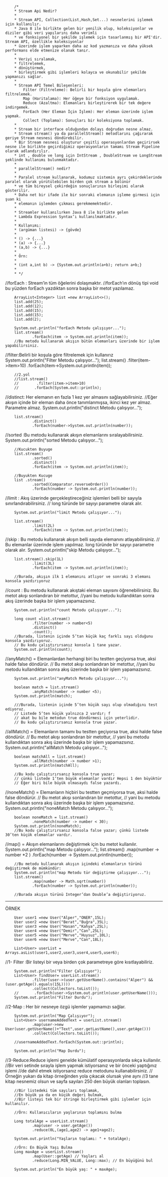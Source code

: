 
        /*
        * Stream Api Nedir?
        *
        * Stream API, Collection(List,Hash,Set...) nesnelerini işlemek için kullanılır.
        * Java 8 ile birlikte gelen bir yenilik olup, koleksiyonlar ve diziler gibi veri yapılarını daha verimli
        * ve fonksiyonel bir şekilde işlemek için tasarlanmış bir API'dir. Stream API, özellikle koleksiyonlar
        * üzerinde işlem yaparken daha az kod yazmanıza ve daha yüksek performans elde etmenize olanak tanır.
        *
        * Veriyi sıralamak,
        * filtrelemek,
        * dönüştürmek,
        * birleştirmek gibi işlemleri kolayca ve okunabilir şekilde yapmanızı sağlar.
        *
        * Stream API Temel Bileşenleri:
            Filter (Filtreleme): Belirli bir koşula göre elemanları filtrelemek.
            Map (Haritalama): Her öğeye bir fonksiyon uygulamak.
            Reduce (Azaltma): Elemanları birleştirerek bir tek değere indirgemek.
            ForEach (Her Eleman İçin İşlem): Her eleman üzerinde işlem yapmak.
            Collect (Toplama): Sonuçları bir koleksiyona toplamak.
        *
        * Stream bir interface olduğundan dolayı doğrudan nesne almaz.
        * Stream stream() ya da parallelStream() metodlarını çağırarak geriye Stream nesnesi döndürebilir.
        * Bir Stream nesnesi oluşturur çeşitli operasyonlardan geçirirsek nesne ile birlikte geçirdiğimiz operasyonların tamamı Stream Pipeline olarak adlandırılır.
        * int , double ve long için IntStream , DoubleStream ve LongStream şeklinde kullanımı bulunmaktadır.
        *
        * parallelStream() nedir?
        *
        * Paralel stream kullanarak, kodumuz sistemin ayrı çekirdeklerinde paralel olarak yürütülebilen birden çok stream a bölünür
        * ve tüm bireysel çekirdeğin sonuçlarının birleşimi olarak gösterilir.
        * Daha net bir ifade ile bir sonraki elemanın işleme girmesi için şuan ki
        * elemanın işlemden çıkması gerekmemektedir.
        *
        * Streamler kullanılırken Java 8 ile birlikte gelen
        * Lambda Expression Syntax’ı kullanılmaktadır.
        *
        * Kullanımı:
        * (argüman listesi) -> {gövde}
        *
        * () -> {...}
        * (a) -> {...}
        * (a,b) -> {...}
        *
        * Örn:
        *
        * (int a,int b) -> {System.out.println(a+b); return a+b;}
        *
        * */

 //forEach : Stream’in tüm öğelerini dolaşmaktır.
        //forEach’ın dönüş tipi void bu yüzden forEach yazdıktan sonra başka bir metot yazılamaz.

        ArrayList<Integer> list =new ArrayList<>();
        list.add(25);
        list.add(12);
        list.add(15);
        list.add(15);
        list.add(2);

        System.out.println("forEach Metodu çalışıyor...");
        list.stream()
                .forEach(item -> System.out.println(item));
        //Bu metodu kullanarak akışın bütün elemanları üzerinde bir işlem yapabilirsiniz.


//filter:Belirli bir koşula göre filtrelemek için kullanırız
        System.out.println("Filter Metodu çalışıyor...");
        list.stream()
                .filter(item->item>10)
                .forEach(item->System.out.println(item));

        //2.yol
        //list.stream()
        //        .filter(item->item>10)
        //       .forEach(System.out::println);


//distinct: Her elemanın en fazla 1 kez yer almasını sağlayabilirsiniz.
        //Eğer akışın içinde bir eleman daha önce tanımlanmışsa, ikinci kez yer almaz. Parametre almaz.
        System.out.println("distinct Metodu çalışıyor...");

        list.stream()
                .distinct()
                .forEach(number->System.out.println(number));

//sorted :Bu metodu kullanarak akışın elemanlarını sıralayabilirsiniz.
        System.out.println("sorted Metodu çalışıyor...");

        //Kucukten Buyuge
        list.stream()
                .sorted()
                .distinct()
                .forEach(item -> System.out.println(item));

        //Buyukten Kucuge
        list .stream()
                .sorted(Comparator.reverseOrder())
                .forEach(number -> System.out.println(number));

//limit : Akış üzerinde gerçekleştireceğiniz işlemleri belli bir sayıyla sınırlandırabilirsiniz.
        // long türünde bir sayıyı parametre olarak alır.

        System.out.println("limit Metodu çalışıyor...");

        list.stream()
                .limit(2L)
                .forEach(item -> System.out.println(item));


//skip : Bu metodu kullanarak akışın belli sayıda elemanını atlayabilirsiniz.
        // Bu elemanlar üzerinde işlem yapılmaz. long türünde bir sayıyı parametre olarak alır.
        System.out.println("skip Metodu çalışıyor...");

        list.stream().skip(1L)
                .limit(3L)
                .forEach(item -> System.out.println(item));

        //Burada, akışın ilk 1 elemanını atlıyor ve sonraki 3 elemanı konsola yazdırıyoruz

//count : Bu metodu kullanarak akıştaki eleman sayısını öğrenebilirsiniz. Bu metot akışı sonlandıran bir metottur,
        //yani bu metodu kullandıktan sonra akış üzerinde başka bir işlem yapamazsınız.

        System.out.println("count Metodu çalışıyor...");

        long count =list.stream()
                .filter(number -> number<5)
                .distinct()
                .count();
        //Burada, listenin içinde 5’tan küçük kaç farklı sayı olduğunu konsola yazdırıyoruz.
        // Bu kodu çalıştırırsanız konsola 1 tane yazar.
        System.out.println(count);


//anyMatch() = Elemanlardan herhangi biri bu testten geçiyorsa true, aksi halde false döndürür.
        // Bu metot akışı sonlandıran bir metottur,
        //yani bu metodu kullandıktan sonra akış üzerinde başka bir işlem yapamazsınız.

        System.out.println("anyMatch Metodu çalışıyor...");

        boolean match = list.stream()
                .anyMatch(number -> number <5);
        System.out.println(match);

        ///Burada, listenin içinde 5’ten küçük sayı olup olmadığını test ediyoruz.
        // Listede 5’ten küçük yalnızca 2 vardır; f
        // akat bu bile metodun true döndürmesi için yeterlidir.
        // Bu kodu çalıştırırsanız konsola true yazar.


//allMatch() = Elemanların tamamı bu testten geçiyorsa true, aksi halde false döndürür.
        // Bu metot akışı sonlandıran bir metottur,
        // yani bu metodu kullandıktan sonra akış üzerinde başka bir işlem yapamazsınız.
        System.out.println("allMatch Metodu çalışıyor...");

        boolean matchAll = list.stream()
                .allMatch(number -> number >1);
        System.out.println(matchAll);

        //Bu kodu çalıştırırsanız konsola true yazar;
        // çünkü listede 1’ten büyük elemanlar vardır Hepsi 1 den büyüktür
        // Eğer biri bile büyük olmasaydı false yazardı.



//noneMatch() = Elemanların hiçbiri bu testten geçmiyorsa true, aksi halde false döndürür.
        // Bu metot akışı sonlandıran bir metottur,
        // yani bu metodu kullandıktan sonra akış üzerinde başka bir işlem yapamazsınız.
        System.out.println("noneMatch Metodu çalışıyor...");

        boolean noneMatch = list.stream()
                .noneMatch(number -> number < 30);
        System.out.println(noneMatch);
        //Bu kodu çalıştırırsanız konsola false yazar; çünkü listede 30’ten küçük elemanlar vardır.


//map() = Akışın elemanlarını değiştirmek için bu metot kullanılır.
        System.out.println("map Metodu çalışıyor...");
        list.stream()
                .map(number -> number *2 )
                .forEach(number -> System.out.println(number));

        //Bu metodu kullanarak akışın içindeki elemanların türünü değiştirmek de mümkündür:
        System.out.println("map Metodu tür değiştirme çalışıyor...");
        list.stream()
                .map(number -> Math.sqrt(number))
                .forEach(number -> System.out.println(number));

        //Burada akışın türünü Integer’dan Double’a değiştiriyoruz.
----------------------------------------------------------------
ÖRNEK

        User user1 =new User("Alper","ÖNER",15L);
        User user2 =new User("Berat","Buğra",35L);
        User user3 =new User("Hasan","Kahya",25L);
        User user4 =new User("Demir","Can",25L);
        User user5 =new User("Merve","Huysuz",10L);
        User user6 =new User("Merve","Can",18L);

        List<User> userList = Arrays.asList(user1,user2,user3,user4,user5,user6);

//1- Filter :Bir listeyi bir veya birden çok parametreye göre kısıtlayabiliriz.

        System.out.println("Filter Çalışıyor");
        List<User> findUser= userList.stream()
                .filter(user->(user.getUserName().contains("Alper") && (user.getAge().equals(15L))))
                .collect(Collectors.toList());
        //       .forEach(user->System.out.println(user.getUserName()));
        System.out.println("Filter Durdu");

//2-Map : Her bir nesneye özgü işlemler yapmamızı sağlar.

        System.out.println("Map Çalışıyor");
        List<User> usernameAddedText = userList.stream()
                .map(user->new User(user.getUserName()+"Text",user.getLastName(),user.getAge()))
                .collect(Collectors.toList());

        //usernameAddedText.forEach(System.out::println);

        System.out.println("Map Durdu");
//3-Reduce:Reduce işlemi genelde kümülatif operasyonlarda sıkça kullanılır.
//Bir veri setinde sırayla işlem yapmak istiyorsanız ve bir önceki yaptığınız işlemi
//de dahil etmek istiyorsanız reduce metodunu kullanabilirsiniz.
//Örneğin yukarı da kitap örneğinden yola çıkacak olursak yine aynı
//3 tane kitap nesnemiz olsun ve sayfa sayıları 250 den büyük olanları toplasın.

        //Bir listedeki tüm sayıları toplamak,
        //En büyük ya da en küçük değeri bulmak,
        //Bir listeyi tek bir stringe birleştirmek gibi işlemler için kullanılır.

        //Örn: Kullanıcıların yaşlarının toplamını bulma

        Long totalAge = userList.stream()
                .map(user -> user.getAge())
                .reduce(0L,(age1,age2) -> age1+age2);

        System.out.println("Yaşların toplamı: " + totalAge);

        //Örn: En Büyük Yaşı Bulma
        Long maxAge = userList.stream()
                .map(User::getAge) // Yaşları al
                .reduce(Long.MIN_VALUE, Long::max); // En büyüğünü bul

        System.out.println("En büyük yaş: " + maxAge);




